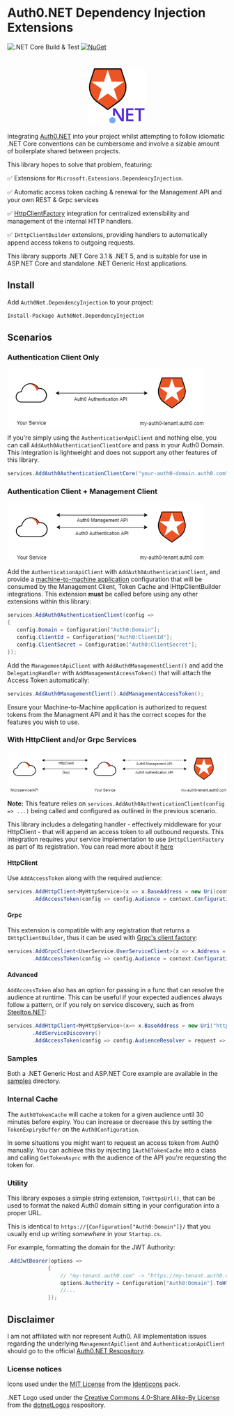 # Auth0.NET Dependency Injection Extensions
![.NET Core Build & Test](https://github.com/Hawxy/Auth0Net.DependencyInjection/workflows/.NET%20Core%20Build%20&%20Test/badge.svg)
[![NuGet](https://img.shields.io/nuget/v/Auth0Net.DependencyInjection.svg?style=flat-square)](https://www.nuget.org/packages/Auth0Net.DependencyInjection)

<h1 align="center">
<img align="center" src="src/Auth0Net.DependencyInjection/Images/icon.png" height="130px" />
</h1>

Integrating [Auth0.NET](https://github.com/auth0/auth0.net) into your project whilst attempting to follow idiomatic .NET Core conventions can be cumbersome and involve a sizable amount of boilerplate shared between projects. 

This library hopes to solve that problem, featuring:

 :white_check_mark: Extensions for `Microsoft.Extensions.DependencyInjection`.
 
 :white_check_mark: Automatic access token caching & renewal for the Management API and your own REST & Grpc services
 
 :white_check_mark: [HttpClientFactory](https://docs.microsoft.com/en-us/aspnet/core/fundamentals/http-requests) integration for centralized extensibility and management of the internal HTTP handlers.
 
 :white_check_mark: `IHttpClientBuilder` extensions, providing handlers to automatically append access tokens to outgoing requests.
 
 This library supports .NET Core 3.1 & .NET 5, and is suitable for use in ASP.NET Core and standalone .NET Generic Host applications.
 
 ## Install
 
 Add `Auth0Net.DependencyInjection` to your project:
 
 ```ps
Install-Package Auth0Net.DependencyInjection
```
 
 ## Scenarios
 
 ### Authentication Client Only
 
![Auth0 Authentication](docs/images/Auth0Authentication.png?raw=true)
 
If you're simply using the `AuthenticationApiClient` and nothing else, you can call `AddAuth0AuthenticationClientCore` and pass in your Auth0 Domain. This integration is lightweight and does not support any other features of this library. 
 
 ```csharp
services.AddAuth0AuthenticationClientCore("your-auth0-domain.auth0.com");
```

### Authentication Client + Management Client 
 
![Auth0 Authentication & Management](docs/images/Auth0Authentication+Management.png?raw=true)
 
Add the `AuthenticationApiClient` with `AddAuth0AuthenticationClient`, and provide a [machine-to-machine application](https://auth0.com/docs/applications/set-up-an-application/register-machine-to-machine-applications) configuration that will be consumed by the Management Client, Token Cache and IHttpClientBuilder integrations. This extension **must** be called before using any other extensions within this library:
 
 ```csharp
services.AddAuth0AuthenticationClient(config =>
{
    config.Domain = Configuration["Auth0:Domain"];
    config.ClientId = Configuration["Auth0:ClientId"];
    config.ClientSecret = Configuration["Auth0:ClientSecret"];
});
```

Add the `ManagementApiClient` with `AddAuth0ManagementClient()` and add the `DelegatingHandler` with `AddManagementAccessToken()` that will attach the Access Token automatically:

```csharp
services.AddAuth0ManagementClient().AddManagementAccessToken();
```

Ensure your Machine-to-Machine application is authorized to request tokens from the Managment API and it has the correct scopes for the features you wish to use.

### With HttpClient and/or Grpc Services

![Auth0 All](docs/images/Auth0All.png?raw=true)

**Note:** This feature relies on `services.AddAuth0AuthenticationClient(config => ...)` being called and configured as outlined in the previous scenario. 

This library includes a delegating handler - effectively middleware for your HttpClient - that will append an access token to all outbound requests. This integration requires your service implementation to use `IHttpClientFactory` as part of its registration. You can read more about it [here](https://docs.microsoft.com/en-us/aspnet/core/fundamentals/http-requests)

#### HttpClient
Use `AddAccessToken` along with the required audience:

```csharp
services.AddHttpClient<MyHttpService>(x => x.BaseAddress = new Uri(context.Configuration["MyHttpService:Url"]))
        .AddAccessToken(config => config.Audience = context.Configuration["MyHttpService:Audience"]);
```

#### Grpc

This extension is compatible with any registration that returns a `IHttpClientBuilder`, thus it can be used with [Grpc's client factory](https://docs.microsoft.com/en-us/aspnet/core/grpc/clientfactory):

```csharp
services.AddGrpcClient<UserService.UserServiceClient>(x => x.Address = new Uri(context.Configuration["MyGrpcService:Url"]))
        .AddAccessToken(config => config.Audience = context.Configuration["MyGrpcService:Audience"]);
```

#### Advanced

`AddAccessToken` also has an option for passing in a func that can resolve the audience at runtime. This can be useful if your expected audiences always follow a pattern, or if you rely on service discovery, such as from [Steeltoe.NET](https://docs.steeltoe.io/api/v3/discovery/discovering-services.html):

```csharp
services.AddHttpClient<MyHttpService>(x=> x.BaseAddress = new Uri("https://MyServiceName/"))
        .AddServiceDiscovery()
        .AddAccessToken(config => config.AudienceResolver = request => request.RequestUri.GetLeftPart(UriPartial.Authority));
```

### Samples

Both a .NET Generic Host and ASP.NET Core example are available in the [samples](https://github.com/Hawxy/Auth0Net.DependencyInjection/tree/main/samples) directory.

### Internal Cache

The `Auth0TokenCache` will cache a token for a given audience until 30 minutes before expiry. You can increase or decrease this by setting the `TokenExpiryBuffer` on the `Auth0Configuration`.

In some situations you might want to request an access token from Auth0 manually. You can achieve this by injecting `IAuth0TokenCache` into a class and calling `GetTokenAsync` with the audience of the API you're requesting the token for.

### Utility 

This library exposes a simple string extension, `ToHttpsUrl()`, that can be used to format the naked Auth0 domain sitting in your configuration into a proper URL.

This is identical to `https://{Configuration["Auth0:Domain"]}/` that you usually end up writing _somewhere_ in your `Startup.cs`.

For example, formatting the domain for the JWT Authority:

```csharp
.AddJwtBearer(options =>
             {
                 // "my-tenant.auth0.com" -> "https://my-tenant.auth0.com/"
                 options.Authority = Configuration["Auth0:Domain"].ToHttpsUrl();
                 //...
             });
 ```

## Disclaimer

I am not affiliated with nor represent Auth0. All implementation issues regarding the underlying `ManagementApiClient` and `AuthenticationApiClient` should go to the official [Auth0.NET Respository](https://github.com/auth0/auth0.net).

### License notices

Icons used under the [MIT License](https://github.com/auth0/identicons/blob/master/LICENSE) from the [Identicons](https://github.com/auth0/identicons) pack.

.NET Logo used under the [Creative Commons 4.0-Share Alike-By License](https://github.com/campusMVP/dotnetLogoPack/blob/main/License-CC-by-sa.md) from the [dotnetLogos](https://github.com/campusMVP/dotnetLogoPack) respository.
